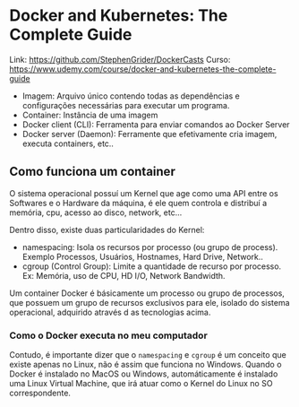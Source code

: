 # Docker and Kubernetes: The Complete Guide

Link: https://github.com/StephenGrider/DockerCasts
Curso: https://www.udemy.com/course/docker-and-kubernetes-the-complete-guide

- Imagem: Arquivo único contendo todas as dependências e configurações necessárias para executar um programa.
- Container: Instância de uma imagem
- Docker client (CLI): Ferramenta para enviar comandos ao Docker Server
- Docker server (Daemon): Ferramente que efetivamente cria imagem, executa containers, etc..

## Como funciona um container

O sistema operacional possuí um Kernel que age como uma API entre os Softwares e o Hardware da máquina, é ele quem controla e distribuí a memória, cpu, acesso ao disco, network, etc... 

Dentro disso, existe duas particularidades do Kernel:
- namespacing: Isola os recursos por processo (ou grupo de process). Exemplo Processos, Usuários, Hostnames, Hard Drive, Network..
- cgroup (Control Group): Limite a quantidade de recurso por processo. Ex: Memória, uso de CPU, HD I/O, Network Bandwidth.

Um container Docker é básicamente um processo ou grupo de processos, que possuem um grupo de recursos exclusivos para ele, isolado do sistema operacional, adquirido através d as tecnologias acima.

### Como o Docker executa no meu computador

Contudo, é importante dizer que o `namespacing` e `cgroup` é um conceito que existe apenas no Linux, não é assim que funciona no Windows. Quando o Docker é instalado no MacOS ou Windows, automáticamente é instalado uma Linux Virtual Machine, que irá atuar como o Kernel do Linux no SO correspondente.
